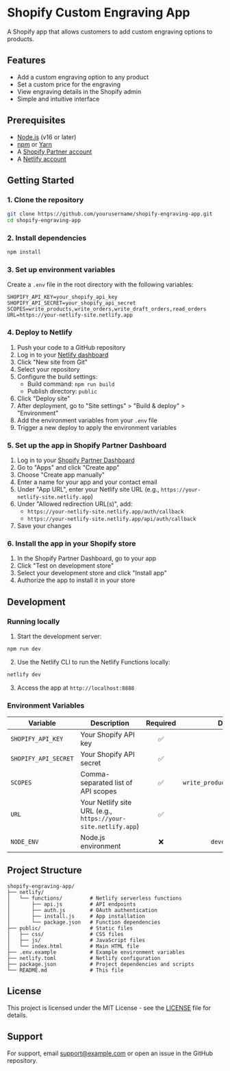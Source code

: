 # Shopify Custom Engraving App

A Shopify app that allows customers to add custom engraving options to products.

## Features

- Add a custom engraving option to any product
- Set a custom price for the engraving
- View engraving details in the Shopify admin
- Simple and intuitive interface

## Prerequisites

- [Node.js](https://nodejs.org/) (v16 or later)
- [npm](https://www.npmjs.com/) or [Yarn](https://yarnpkg.com/)
- A [Shopify Partner account](https://partners.shopify.com/)
- A [Netlify account](https://www.netlify.com/)

## Getting Started

### 1. Clone the repository

```bash
git clone https://github.com/yourusername/shopify-engraving-app.git
cd shopify-engraving-app
```

### 2. Install dependencies

```bash
npm install
```

### 3. Set up environment variables

Create a `.env` file in the root directory with the following variables:

```env
SHOPIFY_API_KEY=your_shopify_api_key
SHOPIFY_API_SECRET=your_shopify_api_secret
SCOPES=write_products,write_orders,write_draft_orders,read_orders
URL=https://your-netlify-site.netlify.app
```

### 4. Deploy to Netlify

1. Push your code to a GitHub repository
2. Log in to your [Netlify dashboard](https://app.netlify.com/)
3. Click "New site from Git"
4. Select your repository
5. Configure the build settings:
   - Build command: `npm run build`
   - Publish directory: `public`
6. Click "Deploy site"
7. After deployment, go to "Site settings" > "Build & deploy" > "Environment"
8. Add the environment variables from your `.env` file
9. Trigger a new deploy to apply the environment variables

### 5. Set up the app in Shopify Partner Dashboard

1. Log in to your [Shopify Partner Dashboard](https://partners.shopify.com/)
2. Go to "Apps" and click "Create app"
3. Choose "Create app manually"
4. Enter a name for your app and your contact email
5. Under "App URL", enter your Netlify site URL (e.g., `https://your-netlify-site.netlify.app`)
6. Under "Allowed redirection URL(s)", add:
   - `https://your-netlify-site.netlify.app/auth/callback`
   - `https://your-netlify-site.netlify.app/api/auth/callback`
7. Save your changes

### 6. Install the app in your Shopify store

1. In the Shopify Partner Dashboard, go to your app
2. Click "Test on development store"
3. Select your development store and click "Install app"
4. Authorize the app to install it in your store

## Development

### Running locally

1. Start the development server:

```bash
npm run dev
```

2. Use the Netlify CLI to run the Netlify Functions locally:

```bash
netlify dev
```

3. Access the app at `http://localhost:8888`

### Environment Variables

| Variable | Description | Required | Default |
|----------|-------------|:--------:|:-------:|
| `SHOPIFY_API_KEY` | Your Shopify API key | ✅ | - |
| `SHOPIFY_API_SECRET` | Your Shopify API secret | ✅ | - |
| `SCOPES` | Comma-separated list of API scopes | ✅ | `write_products,write_orders` |
| `URL` | Your Netlify site URL (e.g., `https://your-site.netlify.app`) | ✅ | - |
| `NODE_ENV` | Node.js environment | ❌ | `development` |

## Project Structure

```
shopify-engraving-app/
├── netlify/
│   └── functions/         # Netlify serverless functions
│       ├── api.js         # API endpoints
│       ├── auth.js        # OAuth authentication
│       ├── install.js     # App installation
│       └── package.json   # Function dependencies
├── public/                # Static files
│   ├── css/               # CSS files
│   ├── js/                # JavaScript files
│   └── index.html         # Main HTML file
├── .env.example           # Example environment variables
├── netlify.toml           # Netlify configuration
├── package.json           # Project dependencies and scripts
└── README.md              # This file
```

## License

This project is licensed under the MIT License - see the [LICENSE](LICENSE) file for details.

## Support

For support, email support@example.com or open an issue in the GitHub repository.
